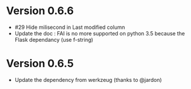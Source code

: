 # Version 0.6.6

- #29 Hide milisecond in Last modified column
- Update the doc : FAI is no more supported on python 3.5 because the Flask dependancy (use f-string)

# Version 0.6.5

- Update the dependency from werkzeug (thanks to @jardon)
